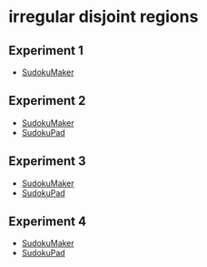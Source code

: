 # irregular disjoint regions

## Experiment 1
* [SudokuMaker](https://sudokumaker.app/?puzzle=N4IgZg9gTgtghgFwGoFMoGcCWEB2IBcIAjAHQCsJADCADQgAOArgF7MA2KBoOcMnhAOV4oO6dAAJ0jACYQA1o1og4jBAAtoBEAGE1UTOgAqEemvRzMSgMYQYfHAi2AiAnEDo8NuIDKM%2BYwA6OC4AklBQKADmjGxwUOLSBgBWEJgO4uER2DgSABQocFZq8ZiZCOKp4nDF6MmpZegoZRBWVoz0mCgSVQlgYGgoafQQWAhZ5Tji%2BYXiAMwAHjPiAEYQcwCUgS4AIphwEbhwbNYibOgEANqgAG6HjPwzAL4017f8ABxPL2x3BACcnyAbt9%2BAB2AFAn74AAs4NeBCIsOBBDIiMhACZUfwAGyYgg456AuH4MEEiH8GGkon-SlI-Aomno3H4BEM%2B5Mj6sggYznMpn0r6QjkC7FMx48inCv5MkmSulM7my-GysWyoWE2nU2Uy9WQiU6-gs2WG-UEFUm-Bqsl46VMvVW-Ca83880K812qk2nmu%2B3G%2B3O%2B2WolK81m%2B3a%2B3u2m%2Bon%2BoneoOi9lMx32lMx%2BVM6O00NEwO04Nh21JnkFok52mRyFp2nhuOZvkPAC6dBs2QQUDgdTO%2BEuIAQAE96PxKACB0P4XQMllu%2BdKDQ53OiDQl0u0TQ12uF-PlzvV%2Bv91vF7v9xuaDMzxeoTQr1eyDQ73fz0-ry-b-f38-zzeXw-31iaP%2B-4gjQwHAW8NDgeBgEASBsFgRBCHQUBcEIZBjYAgk6BwEsHDSAQ7Z3HQY73JQd4gFYJwzouG5Xmi4FkP%2BUJzli9Frm8lDNiA6ADhwXDkRAbCaIQADEvRolC4kzDMSgQL0DSOPglAkAiGEGNhuH4VAhF9oOJFkRRbCnBcK7nmid5or8943kuZDnliQFvJx3H9rx%2BCgDYglQFowmUOxlAoGAUkyXJjQEEpKkEph6koHh%2BAESgRG6aapEtpRFwbsBZB3kQtH-jMllkEuWKgb8Tk8fw7kCUJIA%2BVYvREEsQV0LJYDyWFykPKpWE4TFmnacRyX6WlPaWWiRVnsBUKWTMV5YneILAViaJlS5FX8Z53m9CgUI5U1IAtW1ikdV10WxfFiXjvgMwpeRw3nEQc5omuwEzA%2Bc4zFB54gneWIcXQzmuZVG0iWJFEoHtB2hUdEWgFFPVnVpCU6Zd11DYZM5EKu57gTMjE43ZV4goBRArYD63VT5lBgFTjXSc1IUKeFnWRWp8N9UjA1XTdBlGT2RA48ud5QnlS5Ql9NmWSCUKk2tHkU0sRBgEslCUBDDPtTDIBwxpcWIxdempejxmWVeRCMVeMxrlCoFrmQi2lf95V8XLXkiSr7uq3T%2B3q9DzOgJzmOO6tztVa7NUzUsSwoFivRKOomBWHIOCdN2SmUBiTadUAA)

## Experiment 2
* [SudokuMaker](https://sudokumaker.app/?puzzle=N4IgZg9gTgtghgFwGoFMoGcCWEB2IBcIAjAHQCsJADCADQgAOArgF7MA2KBoOcMnhtEHEYIAFtAIgAwqKiZ0AFQj1R6ANaZBAYwgw%2BOBJMBEBAAIAbAA8zJtokw4T6AI6M4UFDRMATTAHNMCOgmlCYIECZkADo4pj7oAFYQ9gjeuvbh7v64QWHeKAhoMPYoJgAUXmk4EChBFTgA5ClhjFqiJtBiEL64cGxsAJ4AlNGmblAQAO4mWih96PjefgEm8qGiJTiMMABGaO1gKzg4e5nYDtvQXmhBpVVN6%2B0ie75yXiYXUFdQg4driIvuLQIM6eXpsEz%2BABuKDwdAQ-Xo-BAWkY6DCMEEE0wXjEBDMdHWflEhnw%2BJARRwABEliTKHR4BZqf4SWQ6DM5gQANqgSG9Rj8ADMbIgbGg6AIACYAL40Hl8-h05EisWSmVytj8ghEYWijBasxqkC8jX8CU6lX4IgG2VG%2BUEAAs5r1%2BAF0ptxs1%2BFZSt14vwAA5DR7%2BN6dL6HUG7S6nX7A%2B6o4qwxa4%2BrPdqfRb7ZGTZKYwRXdnPY6M86U7ac-hE8rnVn4xXi0nnVbCyG85branBW3a52tW2zD3y56zSW-W7e-gG9W-QOW7nR3jB8H822C3XPVXwy7x0PWwvSUuo%2BnG2O5-gRyeCGXl5a29eo1Ot4eK6Hp6r113982PwRNxbvxOx5vtuZ6vlua4ThewHPkWbY7jef7OrOP7Rvus4ALrCjgaJQHAyR%2BtyIDwoiv6GsRpqUJQAqGnEcDbBwXgEAgUD8nCCL8OmpzZFydJ0kKQqOma2pmkJNCCTQ2r8RJNCsnSrKso6jqyTQInSXxNACWJakyTJ6GGjwfCSPYxxQKEciVOEHxfCYYyTOKbEkeelEjvQbi8ARoDkZItkTIIHA4L4uKViQEreuscBeAAypgzAKiQRChXQcABRwv50DhEBqCgADq2JBZQVDehlWWSAAxJRFXUHQYCYH0ZVgA1jUgGR7HeVA4y%2BXQ-mBaIv4hWFKARdFsV9Ql3rJb4qXngA7IqxU5XlvXBZQRXMZlSLlZVVXgLVbD1Y1DXNTaXmED5fkwj1fWJSA4VRTFcVjUlKUcf6c1rVluU4ktBUrel70bVt201XVhClQdh0tY5QjtZM50Bfl-UEoNd0jcFj1CM9BAAJxveMH2LX1v0gPNZWA4IwN7aD4NgM1mHE-0OwigRnIFf6ArsxzHM0AVZCYZypCyfFZjCyLwvTRJfMSkLosi%2BLPMqXzAokGznOc9z5B86QKuq%2BzEkazQnJK6ypBWjLYsSwbFCm2b4sCwrBsFdbMvi1LrISnz9rkCp0s2xbnKe9rOve7zlte1Lgeqxpmte0rEdqwKksxz7zt%2BxQrJK07ou29HCnKzrXMJwbrticnWd%2B57meyyXbt8xQcdc57If817Vtm%2BbRCJ-Xutpx7Ld5-n-G913Qo96H8ml1XHeh5X5tpwrel6VKQA)
* [SudokuPad](https://sudokupad.app/61cuhi3sx8)

## Experiment 3
* [SudokuMaker](https://sudokumaker.app/?puzzle=N4IgZg9gTgtghgFwGoFMoGcCWEB2IBcIAjAHQCsJADCADQgAOArgF7MA2KBoOcMnhtEHEYIAFtAIgAwqKiZ0AFQj1R6ANaZBAYwgw%2BOBJMBEBAAIAnAA8zJtokw4T6AI6M4UFCYDumMSYAmmADmPugmYFC6JkQmCBDmADo4pgHoAFYQ9ggm7sG4oRBgJgBGKAYxcrr2ECihOBBZsYxaovaBJtBiEIG4cGxsAJ40JjoAbmitMaIepQiY7iaBcn6Jpm4RnsMofej4-kE%2BJvKTHjiMMCVQ7YX2OGjZKLkORdB%2BaKEAFHUNU%2B0id4uYPzFF5oACUhwcYkQe3cWlmuBWCzQ8Acnha6HobyGpT8oR0OFucM22yux0cvA8OWweDoWi2bHQBAA2qARr1GPwAGy0iBsaCM-BETkAXxorPZ-DIPL5GAIQtF4rYHIIZml-IIACYFSA2Ur%2BEQ1bL8FqxTqJZrDQKACza3XK-AAZktBBtprt-AAHM7BSK3eb8AB2b0e23%2Bq3B0N6lXe12K%2B0GkA6GUC%2BV%2BqP4bmJ3nq42R%2B1SrPJgic2Nm9Phws50vui2Vo2puP8J11lO%2BxsEL0tjt5-hBru5tP2ztJqs9gh9kdG6v%2BjXeshEE3t-Cq-slscZ71rwf8CuTlMakPbuXeheHpcFvea9fNy8DpcJ29bpcr2-zxdl%2B0T7NGt-r3ffgUNTINsPybOcF3XYcALlA91wvaDjWA9dM1vM9QNrVD1y-IsM2nctNzw%2B0bwQoCQJrfAoJw0j1wfBDfyPfB4Jw%2BilxQkikIY2d%2B2ohiXwQtDyOInCHXfciuNvETIPA0T-TYnDTzgk9YIY7Ccx458lIEsNvUkhjaOEmT0yYnNdNY6S-3MlTNPXPiqI4%2B9vXU9DjWshihJzBSGMokzDPtcSSKk7jFP7LT03co0n2c1SjVM5zbJ8iz%2BwbZz9NHBi5LSpd-yo68Iz0vKl38nDIvI7yIsIrkdN83sTzI-14vrOqjJjYUAF0eRwdAECgOBMgFFkQAQfpMQIShtRSOAig4PwCG6jk6CGkbBToKk8mZJ0nUoGgtoNA0nVnWc9u2mgpSO-bjt2mgvSlKVuW5LatqlL0vSDL1uSDA6Tq%2BoNXqumgfpoWdw3DN6aHesGaGByG-tBgG7uhh7Aa%2BqGnUurbPpu6GNpoIhWu1Rad0oBM2HsGpmSZIgdtVDV0b2vaDvDIUcbIdqmStJ15xOsxWbILarS2h1uZoNmgwdL0Dx5p1OVnAMtoDVVOQVj1WvakAYHsAARTAwDANBSjpAgCy6-oOC4OtJAAYk5AMwEoa2ijMQQxEwLQ1FudABUoEgiDIYVtR4PhJAAIRBS4AEEoHWRkFuG-gacoLj6DcXh%2BtAAnJDWCBPEEDgcECMRRpIIC6CmOA-AAZUwZh%2BC9hcCzgPPTcFD0tpALqIjUFAAHVAQL-AvcoI3uogTvLcoceJ8EMBMD6S2dfnsAQHx2OM8jrOc9KfPREL4uQFLiuq5r73d4bwIm9b9uR%2B73vt-7qgh47-gQAtifJ7oafZ8IC2F51pfTXTwgmds50FzlvHeBZ96V2roXOudBT5NzMBfYence5%2BD7gPB%2BV8x6v2oO-GebA54-z-mnFegC17AJAKA9BRcIEoDLlAo%2BsChCNzjrLOgl8UE30LoPdhyCn4vxwVPfBhCF7EMGqQoQ5CN552obvSBh8YEnxYS6TBnC0G3wwbwx%2B2DX5CM-s-H%2Bi9l5LUkesaRYC75yLoQfaBd8mHwKbD7LRV9UHUJ4W3PhOi37gGEV-QxYiAGmPXiAzesjaH0IUXYpRZ99QOlUdfdR3D4lePHnoghfiiHGKfkA8xYSS7WIYYo%2BuyjjS7w4QktxySv44NwT4-R39Mmq3QP0c4vJ%2BpMgdN7Tk3SendKDF7FmwsrRdN6T0-p5BWbDI9A6GZszZnbXIDjVmAZFle2mXMuZgNWYelWSQdZGyZlbOFjsoUoy%2BkLMGUyE5ZzzmkEuaQU5Zygx3J5nsg58y7lLOFpyN57z9qLNxt8xZGoRlPJoA6bZwLfnvKOR06FBzwUAsmfCjZiLTrIseaM0WEygWYt6diy5Ky8VjLRZCqUnTiXnIhccxZnT9kIo1KzT5Uy-n7SZSizZwz0XCxBfS1FXKvlMgGSdUFWLwXLMWRQSl1txU0puhy%2BZjLhZrNZWDJFPKFWHJ%2BdypkFBbqarZcLOlqqVk6p%2BdKn6OKmTav%2BqK-FsqmSmttXyzZSqhWLOuTc0WrMKU3JlTsy5nqwUBtZiqv5CyXXzKtOyyNhyw0wujcLCgsbNoGshjG1VDy-VBnuXaklpAU1gwxdmnGabOSvMLQW1ViamS8tVSCi1J1XmNrreG8tQLC0NpLZcn5na001uNeGwdCbkWFt9V6ptQy81UrLaGtNybq0ZvDQu8NNaiXdunTKgMrNW0wvNd2itqre2Lo7UezdObWb7oncettPrz22sbdu4WKzC3ronYS%2B9L6j0q39hSYO2tGBQC0HYXAJgACybhO6yjoBNKaKAZr4DmigGOS146J2TjAfqTSWnPAZMyPGeNhRAA)
* [SudokuPad](https://sudokupad.app/caqpv53k1o)

## Experiment 4
* [SudokuMaker](https://sudokumaker.app/?puzzle=N4IgZg9gTgtghgFwGoFMoGcCWEB2IBcIAjAHQCsJADCADQgAOArgF7MA2KBoOcMnhtEHEYIAFtAIgAwqKiZ0AFQj1R6ANaZBAYwgw%2BOBJMBEBAAIAnAA8zJtokw4T6AI6M4UFCYDumMSYAmmADmPugmYFC6JkQmCBDmADo4pgHoAFYQ9ggm7sG4oRBgJgBGKAYxcrr2ECihOBBZsYxaovaBJtBiEIG4cGxsAJ40JjoAbmitMaIepQiY7iaBcn6Jpm4RnsMofej4-kE%2BJvKTHjiMMCVQ7YVaW2z5hWIe6LweOdgO9pOIe%2B5as7hDXpsBaYMY4FbFWxaNQmNQRegaYa4HAoP4TG7bIaeFoIDxw5SI9AoehuOw4NoYu5XY6OF7lbAwKqAvogsHaW7oAgAbVAI16jH4ACY6Do2NBOfgiAA2AC%2BNF5-P4ABYRRAxRgCNK5Qq2ALNar1RLBdqQHzdfwABwG8UEY3y02Kghma0a-BKk1mvX4ADsLol7vtnv4ZD9mtlgcd%2BClofwFo9kYAzDG4xHzfqQKKbW742nYzGtamvcKM2qs3adV6VSXDQQpQGK-wk9Ws-WHbnnc3XQWGwRfZ2Jd2216Q-2CCme1GY%2BWh8GY62g7W5zmvR3M66yERpwvJTG68uhbv54n84LxzOxyez9uq2ujfve1P73nR1Gj7miDGN1vI9GX1%2Bn02t62mQ4YTn2QH4P%2Bhazi%2Bm5XpGN6lq6gogU%2BxYQfB7bJk%2Bv4QXu0EEIBSESvhYFTqhBGQeRoHns%2BEFQROiE1pBm5odRT6rsRwE0duH4vphXrgVx%2BAJt%2BWEvqJT4jvRrGUehwlwU%2BTFZoplG4cJKE8ZGfEQapE5EcxkmUVaEliZWMZGRO8nMQxtEGVmtnbupzF6bROkaRRE4mRBmkcZeT5CS5p5SRZZn8JxzFhQQ0kaUp2GUYFWakbRzlZpZbmhQB%2BZabm3nCW%2BRZLpR9nIQF8VeeVtERUlBUwXhtW2planZU%2B7kuTl5kvu6AC6qo4OgCBQHAmQSjyIAIP09D8JQJopHARQcH4BCDQKdATVN6ZvHk3JJkmlA0PtH4fkmwrCsdB00CG50nRdR00FaIYhtG0b7ftIZWlavpWtGvqnZd-2%2Bl9900IDNDCiqKrfTQP3QzQENw8DUOg89COvWD-3w0md37X9j0I7tNBEN1Jo8HwkgAEKYGAjBQFodi4CYACybhqGgnJ0HNC0oEt%2BArSga2TUKlCUMWJJDTAo29SA6D9OcaqSyTLySAAynSABKKC5A4ACCUDrOz42C7awui6SEvcqA638EIesQJ4ggcOSYgEJQJAoXQUxwH4yuYMw00kJuI5wOSHBOvt0uDRArMAOqYH4zv4K7lAjgNESs5IADEwvZ9QdBgJgfSZ2AxclyAJpW5Iax2w7pSBAnrvuyAnve77-uB3QweBKHid0KnUcoLH8eiC7VAp5H6eEFnOe5%2BABdsEXJfF2X9oV4QVf23Qjt18PiduyOzc%2B37I-t0IIfKmPacD3H9ej734-W1POeCPnheT4vS-l0ba%2B2xvIBbzfjcD6t2Po3Tu3dBTenDn3GO18d5Jwvv3TO08Z4v3nm-d%2By9LZfxtusGuTs4F7w9igL2h826gLPpqBMCCYFDxHsnO%2Bl8kHT2fnPBei9MGGw2t-XBm9a4AP3sQluR9d4nzAY2Ig1Cr60N3vQiOjDJ7IJYa-EAGd35gA4avHB1deH4JHoAwRpCQFBwofgQUjdoFSJvrIixTCn551Yeg9hn8uFaN-v-Ah%2BiSHAJEeQru-AiAWigffQeVjJG2OzkotBKi1FlyljLOWdxuRckFOQA6JALQJkyVkrJvVknpOyQUtJV1cmuyuvkgpOSaBcldhkipmTCapKJlUmpdT6mkFqXUsGuSEypJSdKKUAzBlSl9Ambp5TOkpOKVUnp-ShkDN%2BuMipcNcmkBDD0jpFSVmLMKTMuZgzfRkFyRaAOez5lwxOac30UpclSlSRQWZcyRk3Luds7JzyNmFIoB87JXSqmTOhhcvZTyqlKkBY8gFDyhlXNyaC75WSAVTK5Pc05wyQapO9LkigIZvSvMqUi3F9ScWQv2ZdXJRKUVfXRWSsFUL7o0pJdc5pBK9qNOpWs%2BlZzRlVNucSs5oLsXPN5ai2FrSkxKjGXC%2BpWLCbdWJvaUm1to44g8AAaXhBoQQq9BQmzoGLXgo0sEuNuJgegRJBBQAsMfOgUB%2BhWtPn4l29jlGqPfn4JaDDEEKOnm6wQFiQkEMoD1XussijyySaUmVIKikwoaYckFvTnkhkFGS6NVSrSrLZb8pFYNyA3JoD0uN%2BKQzir%2Bakkt1S7mZoxfG96MacWFoLSDXJ-zq1ciTMcwtwp615tuYcuV3AlaEHJlCGEaqCSaAFlw7VItdVmwNZw62xrTWcGtZakR1rbXrvtd3cOqDwnCx9R6ieKjkGHrkf3f1dDjRxJDWG-AXIuQflKVsxF-ymlcitM%2BqNkyVnnMLcW3N3Ky0xqxc21JFpMXgcTfdI5UHibExlEAA)
* [SudokuPad](https://sudokupad.app/cne6lj3ccw)
